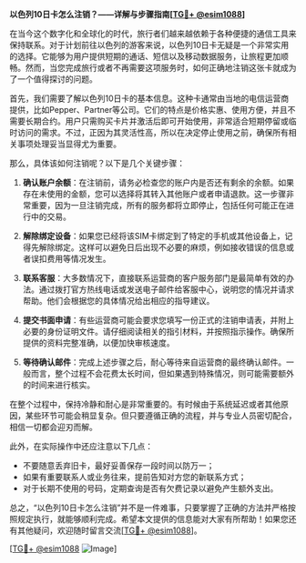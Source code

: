 **以色列10日卡怎么注销？——详解与步骤指南[[TG💪+ @esim1088](https://t.me/s/esim1088)]**

在当今这个数字化和全球化的时代，旅行者们越来越依赖于各种便捷的通信工具来保持联系。对于计划前往以色列的游客来说，以色列10日卡无疑是一个非常实用的选择。它能够为用户提供短期的通话、短信以及移动数据服务，让旅程更加顺畅。然而，当您完成旅行或者不再需要这项服务时，如何正确地注销这张卡就成为了一个值得探讨的问题。

首先，我们需要了解以色列10日卡的基本信息。这种卡通常由当地的电信运营商提供，比如Pepper、Partner等公司。它们的特点是价格实惠、使用方便，并且不需要长期合约。用户只需购买卡片并激活后即可开始使用，非常适合短期停留或临时访问的需求。不过，正因为其灵活性高，所以在决定停止使用之前，确保所有相关事项处理妥当显得尤为重要。

那么，具体该如何注销呢？以下是几个关键步骤：

1. **确认账户余额**：在注销前，请务必检查您的账户内是否还有剩余的余额。如果存在未使用的金额，您可以选择将其转入其他账户或者申请退款。这一步骤非常重要，因为一旦注销完成，所有的服务都将立即停止，包括任何可能正在进行中的交易。

2. **解除绑定设备**：如果您已经将该SIM卡绑定到了特定的手机或其他设备上，记得先解除绑定。这样可以避免日后出现不必要的麻烦，例如接收错误的信息或者误扣费用等情况发生。

3. **联系客服**：大多数情况下，直接联系运营商的客户服务部门是最简单有效的办法。通过拨打官方热线电话或发送电子邮件给客服中心，说明您的情况并请求帮助。他们会根据您的具体情况给出相应的指导建议。

4. **提交书面申请**：有些运营商可能会要求您填写一份正式的注销申请表，并附上必要的身份证明文件。请仔细阅读相关的指引材料，并按照指示操作。确保所提供的资料完整准确，以便加快审核速度。

5. **等待确认邮件**：完成上述步骤之后，耐心等待来自运营商的最终确认邮件。一般而言，整个过程不会花费太长时间，但如果遇到特殊情况，则可能需要额外的时间来进行核实。

在整个过程中，保持冷静和耐心是非常重要的。有时候由于系统延迟或者其他原因，某些环节可能会稍显复杂。但只要遵循正确的流程，并与专业人员密切配合，相信一切都会迎刃而解。

此外，在实际操作中还应注意以下几点：
- 不要随意丢弃旧卡，最好妥善保存一段时间以防万一；
- 如果有重要联系人或业务往来，提前告知对方您的新联系方式；
- 对于长期不使用的号码，定期查询是否有欠费记录以避免产生额外支出。

总之，“以色列10日卡怎么注销”并不是一件难事，只要掌握了正确的方法并严格按照规定执行，就能够顺利完成。希望本文提供的信息能对大家有所帮助！如果您还有其他疑问，欢迎随时留言交流[[TG💪+ @esim1088](https://t.me/s/esim1088)]。

[[TG💪+ @esim1088](https://t.me/s/esim1088) ![Image](https://i.postimg.cc/4NQfJmqS/Snipaste-2025-05-13-00-14-12.png)]